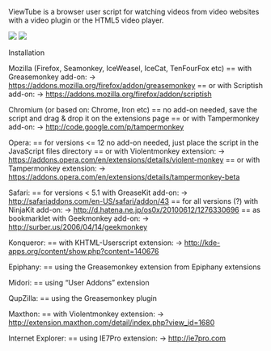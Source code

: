 
ViewTube is a browser user script for watching videos from video websites with a video plugin or the HTML5 video player.

![](https://raw.github.com/sebaro/ViewTube/master/screenshot.png)
![](https://raw.github.com/sebaro/ViewTube/master/screenshot2.png)

Installation

Mozilla (Firefox, Seamonkey, IceWeasel, IceCat, TenFourFox etc)
== with Greasemonkey add-on:
-> https://addons.mozilla.org/firefox/addon/greasemonkey
== or with Scriptish add-on:
-> https://addons.mozilla.org/firefox/addon/scriptish

Chromium (or based on: Chrome, Iron etc)
== no add-on needed, save the script and drag & drop it on the extensions page
== or with Tampermonkey add-on:
-> http://code.google.com/p/tampermonkey

Opera:
== for versions <= 12 no add-on needed, just place the script in the JavaScript files directory
== or with Violentmonkey extension:
-> https://addons.opera.com/en/extensions/details/violent-monkey
== or with Tampermonkey extension:
-> https://addons.opera.com/en/extensions/details/tampermonkey-beta

Safari: 
== for versions < 5.1 with GreaseKit add-on:
-> http://safariaddons.com/en-US/safari/addon/43
== for all versions (?) with NinjaKit add-on:
-> http://d.hatena.ne.jp/os0x/20100612/1276330696
== as bookmarklet with Geekmonkey add-on:
-> http://surber.us/2006/04/14/geekmonkey

Konqueror:
== with KHTML-Userscript extension:
-> http://kde-apps.org/content/show.php?content=140676

Epiphany:
== using the Greasemonkey extension from Epiphany extensions

Midori:
== using “User Addons” extension

QupZilla:
== using the Greasemonkey plugin

Maxthon:
== with Violentmonkey extension:
-> http://extension.maxthon.com/detail/index.php?view_id=1680

Internet Explorer:
== using IE7Pro extension:
-> http://ie7pro.com
